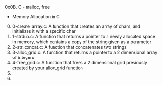 0x0B. C - malloc, free
+ Memory Allocation in C
0. 0-create_array.c: A function that creates an array of chars, and initializes it with a specific char
1. 1-strdup.c: A function that returns a pointer to a newly allocated space in memory, which contains a copy of the string given as a parameter
2. 2-str_concat.c: A function that concatenates two strings
3. 3-alloc_grid.c: A function that returns a pointer to a 2 dimensional array of integers
4. 4-free_grid.c: A function that frees a 2 dimensional grid previously created by your alloc_grid function
5. 
6. 